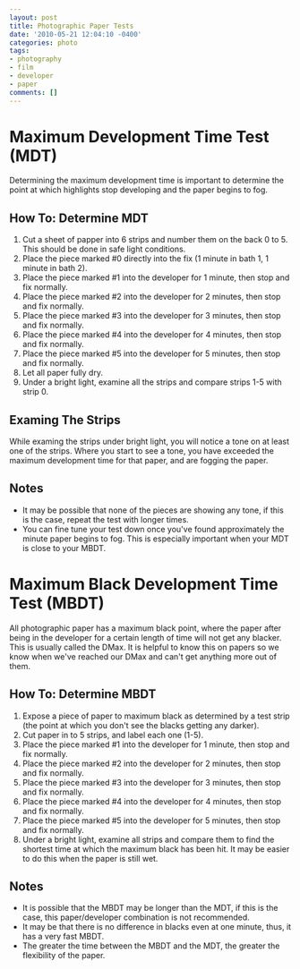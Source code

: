 ```yaml
---
layout: post
title: Photographic Paper Tests
date: '2010-05-21 12:04:10 -0400'
categories: photo
tags:
- photography
- film
- developer
- paper
comments: []
---
```

# Maximum Development Time Test (MDT)

Determining the maximum development time is important to determine the point at which highlights stop developing and the paper begins to fog.

## How To: Determine MDT

1.  Cut a sheet of papper into 6 strips and number them on the back 0 to 5.  This should be done in safe light conditions.
2.  Place the piece marked #0 directly into the fix (1 minute in bath 1, 1 minute in bath 2).
3.  Place the piece marked #1 into the developer for 1 minute, then stop and fix normally.
4.  Place the piece marked #2 into the developer for 2 minutes, then stop and fix normally.
5.  Place the piece marked #3 into the developer for 3 minutes, then stop and fix normally.
6.  Place the piece marked #4 into the developer for 4 minutes, then stop and fix normally.
7.  Place the piece marked #5 into the developer for 5 minutes, then stop and fix normally.
8.  Let all paper fully dry.
9.  Under a bright light, examine all the strips and compare strips 1-5 with strip 0.

## Examing The Strips

While examing the strips under bright light, you will notice a tone on at least one of the strips.  Where you start to see a tone, you have exceeded the maximum development time for that paper, and are fogging the paper.

## Notes

*   It may be possible that none of the pieces are showing any tone, if this is the case, repeat the test with longer times.
*   You can fine tune your test down once you've found approximately the minute paper begins to fog.  This is especially important when your MDT is close to your MBDT.

<a id="mbdt"></a>

# Maximum Black Development Time Test (MBDT)

All photographic paper has a maximum black point, where the paper after being in the developer for a certain length of time will not get any blacker.  This is usually called the DMax.  It is helpful to know this on papers so we know when we've reached our DMax and can't get anything more out of them.

## How To: Determine MBDT

1.  Expose a piece of paper to maximum black as determined by a test strip (the point at which you don't see the blacks getting any darker).
2.  Cut paper in to 5 strips, and label each one (1-5).
3.  Place the piece marked #1 into the developer for 1 minute, then stop and fix normally.
4.  Place the piece marked #2 into the developer for 2 minutes, then stop and fix normally.
5.  Place the piece marked #3 into the developer for 3 minutes, then stop and fix normally.
6.  Place the piece marked #4 into the developer for 4 minutes, then stop and fix normally.
7.  Place the piece marked #5 into the developer for 5 minutes, then stop and fix normally.
8.  Under a bright light, examine all strips and compare them to find the shortest time at which the maximum black has been hit.  It may be easier to do this when the paper is still wet.

## Notes

*   It is possible that the MBDT may be longer than the MDT, if this is the case, this paper/developer combination is not recommended.
*   It may be that there is no difference in blacks even at one minute, thus, it has a very fast MBDT.
*   The greater the time between the MBDT and the MDT, the greater the flexibility of the paper.